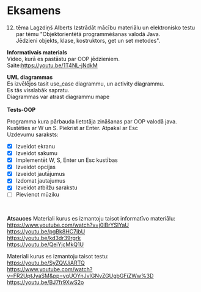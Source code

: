 # Eksamens
12. tēma Lagzdiņš Alberts
Izstrādāt mācību materiālu un elektronisko testu par tēmu "Objektorientētā programmēšanas valodā Java.<br />
Jēdzieni objekts, klase, kostruktors, get un set metodes".

**Informativais materials**<br />
Video, kurā es pastāstu par OOP jēdzieniem.<br />
Saite:https://youtu.be/1T4NL-jNdkM

**UML diagrammas**<br />
Es izvēlējos tasit use_case diagrammu, un activity diagrammu.<br />
Es tās visslabāk sapratu.<br />
Diagrammas var atrast diagrammu mape<br /><br />
**Tests-OOP**

Programma kura pārbauda lietotāja zināšanas par OOP valodā java.
Kustēties ar W un S.
Piekrist ar Enter.
Atpakal ar Esc<br />
Uzdevumu saraksts:
- [x] Izveidot ekranu
- [x] Izveidot sakumu
- [x] Implementēt W, S, Enter un Esc kustības
- [x] Izveidot opcijas
- [x] Izveidot jautājumus
- [x] Izdomat jautajumus
- [x] Izveidot atbilžu sarakstu
- [ ] Pievienot mūziku
<br />

**Atsauces**
Materiali kurus es izmantoju taisot informatīvo materiālu:<br />
https://www.youtube.com/watch?v=j0lBrYSlYaU<br />
https://youtu.be/pgBk8HC7jbU<br />
https://youtu.be/kd3dr39rgrk<br />
https://youtu.be/QeiYjcMkQ1U<br />

Materiali kurus es izmantoju taisot testu:<br />
https://youtu.be/SyZQVJiARTQ<br />
https://www.youtube.com/watch?v=FR2UptJyaSM&pp=ygUOYnJvIGNvZGUgbGFiZWw%3D<br />
https://youtu.be/BJ7fr9XwS2o
